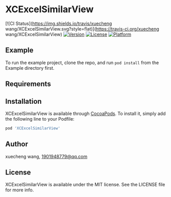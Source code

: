 # XCExcelSimilarView

[![CI Status](https://img.shields.io/travis/xuecheng wang/XCExcelSimilarView.svg?style=flat)](https://travis-ci.org/xuecheng wang/XCExcelSimilarView)
[![Version](https://img.shields.io/cocoapods/v/XCExcelSimilarView.svg?style=flat)](https://cocoapods.org/pods/XCExcelSimilarView)
[![License](https://img.shields.io/cocoapods/l/XCExcelSimilarView.svg?style=flat)](https://cocoapods.org/pods/XCExcelSimilarView)
[![Platform](https://img.shields.io/cocoapods/p/XCExcelSimilarView.svg?style=flat)](https://cocoapods.org/pods/XCExcelSimilarView)

## Example

To run the example project, clone the repo, and run `pod install` from the Example directory first.

## Requirements

## Installation

XCExcelSimilarView is available through [CocoaPods](https://cocoapods.org). To install
it, simply add the following line to your Podfile:

```ruby
pod 'XCExcelSimilarView'
```

## Author

xuecheng wang, 1901948779@qq.com

## License

XCExcelSimilarView is available under the MIT license. See the LICENSE file for more info.
